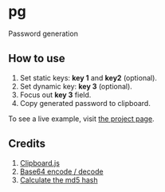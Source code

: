 # pg

Password generation

## How to use

1. Set static keys: **key 1** and **key2** (optional).
2. Set dynamic key: **key 3** (optional).
3. Focus out **key 3** field.
4. Copy generated password to clipboard.

To see a live example, visit [the project page](https://acruxray.github.io/pg).

## Credits

1. [Clipboard.js](https://clipboardjs.com/)
2. [Base64 encode / decode](http://www.webtoolkit.info/)
3. [Calculate the md5 hash](http://www.webtoolkit.info/)
